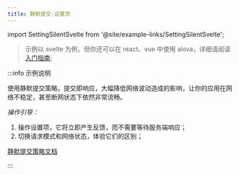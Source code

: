 ```yaml
---
title: 静默提交-设置页
---
```


import SettingSilentSvelte from '@site/example-links/SettingSilentSvelte';

> 示例以 svelte 为例，但你还可以在 react、vue 中使用 alova，详细请阅读 [入门指南](/v2/tutorial/getting-started);

<SettingSilentSvelte></SettingSilentSvelte>

:::info 示例说明

使用静默提交策略，提交即响应，大幅降低网络波动造成的影响，让你的应用在网络不稳定，甚至断网状态下依然非常流畅。

_操作引导：_

1. 操作设置项，它将立即产生反馈，而不需要等待服务端响应；
2. 切换请求模式和网络状态，体验它们的区别；

[静默提交策略文档](/v2/tutorial/strategy/seamless-data-interaction)

:::
